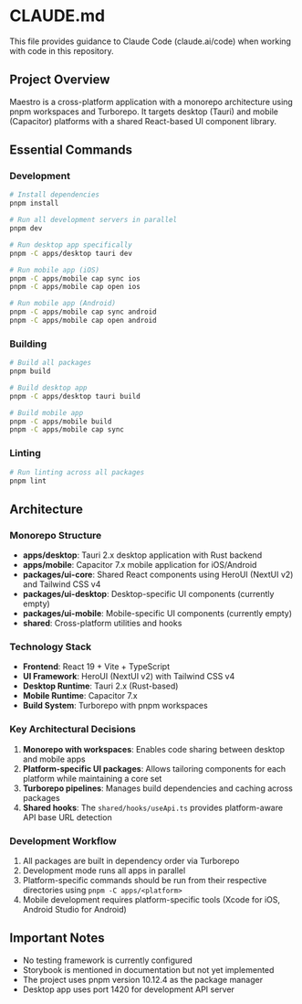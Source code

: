 # CLAUDE.md

This file provides guidance to Claude Code (claude.ai/code) when working with code in this repository.

## Project Overview

Maestro is a cross-platform application with a monorepo architecture using pnpm workspaces and Turborepo. It targets desktop (Tauri) and mobile (Capacitor) platforms with a shared React-based UI component library.

## Essential Commands

### Development
```bash
# Install dependencies
pnpm install

# Run all development servers in parallel
pnpm dev

# Run desktop app specifically
pnpm -C apps/desktop tauri dev

# Run mobile app (iOS)
pnpm -C apps/mobile cap sync ios
pnpm -C apps/mobile cap open ios

# Run mobile app (Android)
pnpm -C apps/mobile cap sync android
pnpm -C apps/mobile cap open android
```

### Building
```bash
# Build all packages
pnpm build

# Build desktop app
pnpm -C apps/desktop tauri build

# Build mobile app
pnpm -C apps/mobile build
pnpm -C apps/mobile cap sync
```

### Linting
```bash
# Run linting across all packages
pnpm lint
```

## Architecture

### Monorepo Structure
- **apps/desktop**: Tauri 2.x desktop application with Rust backend
- **apps/mobile**: Capacitor 7.x mobile application for iOS/Android
- **packages/ui-core**: Shared React components using HeroUI (NextUI v2) and Tailwind CSS v4
- **packages/ui-desktop**: Desktop-specific UI components (currently empty)
- **packages/ui-mobile**: Mobile-specific UI components (currently empty)
- **shared**: Cross-platform utilities and hooks

### Technology Stack
- **Frontend**: React 19 + Vite + TypeScript
- **UI Framework**: HeroUI (NextUI v2) with Tailwind CSS v4
- **Desktop Runtime**: Tauri 2.x (Rust-based)
- **Mobile Runtime**: Capacitor 7.x
- **Build System**: Turborepo with pnpm workspaces

### Key Architectural Decisions
1. **Monorepo with workspaces**: Enables code sharing between desktop and mobile apps
2. **Platform-specific UI packages**: Allows tailoring components for each platform while maintaining a core set
3. **Turborepo pipelines**: Manages build dependencies and caching across packages
4. **Shared hooks**: The `shared/hooks/useApi.ts` provides platform-aware API base URL detection

### Development Workflow
1. All packages are built in dependency order via Turborepo
2. Development mode runs all apps in parallel
3. Platform-specific commands should be run from their respective directories using `pnpm -C apps/<platform>`
4. Mobile development requires platform-specific tools (Xcode for iOS, Android Studio for Android)

## Important Notes
- No testing framework is currently configured
- Storybook is mentioned in documentation but not yet implemented
- The project uses pnpm version 10.12.4 as the package manager
- Desktop app uses port 1420 for development API server